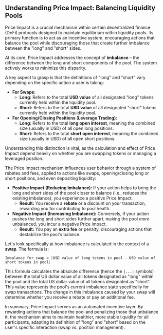## Understanding Price Impact: Balancing Liquidity Pools

Price Impact is a crucial mechanism within certain decentralized finance (DeFi) protocols designed to maintain equilibrium within liquidity pools. Its primary function is to act as an incentive system, encouraging actions that balance the pool while discouraging those that create further imbalance between the "long" and "short" sides.

At its core, Price Impact addresses the concept of **imbalance** – the difference between the long and short components of the pool. The system actively works to minimize this disparity.

A key aspect to grasp is that the definitions of "long" and "short" vary depending on the specific action a user is taking:

*   **For Swaps:**
    *   **Long:** Refers to the total **USD value** of all designated "long" tokens currently held within the liquidity pool.
    *   **Short:** Refers to the total **USD value** of all designated "short" tokens currently held within the liquidity pool.
*   **For Opening/Closing Positions (Leverage Trading):**
    *   **Long:** Refers to the total **long open interest**, meaning the combined size (usually in USD) of all open long positions.
    *   **Short:** Refers to the total **short open interest**, meaning the combined size (usually in USD) of all open short positions.

Understanding this distinction is vital, as the calculation and effect of Price Impact depend heavily on whether you are swapping tokens or managing a leveraged position.

The Price Impact mechanism influences user behavior through a system of rebates and fees, applied to actions like swaps, opening/closing long or short positions, and even depositing liquidity:

*   **Positive Impact (Reducing Imbalance):** If your action helps to bring the long and short sides of the pool closer to balance (i.e., reduces the existing imbalance), you experience a positive Price Impact.
    *   **Result:** You receive a **rebate** or a discount on your transaction, rewarding you for contributing to pool health.
*   **Negative Impact (Increasing Imbalance):** Conversely, if your action pushes the long and short sides further apart, making the pool *more* unbalanced, you incur a negative Price Impact.
    *   **Result:** You pay an **extra fee** or penalty, discouraging actions that destabilize the pool's balance.

Let's look specifically at how imbalance is calculated in the context of a **swap**. The formula is:

```
Imbalance for swap = |USD value of long tokens in pool - USD value of short tokens in pool|
```

This formula calculates the absolute difference (hence the `|...|` symbols) between the total US dollar value of all tokens designated as "long" within the pool and the total US dollar value of all tokens designated as "short". This value represents the pool's current imbalance state specifically for swap transactions. The change in this imbalance caused by your swap will determine whether you receive a rebate or pay an additional fee.

In summary, Price Impact serves as an automated incentive layer. By rewarding actions that balance the pool and penalizing those that unbalance it, the mechanism aims to maintain healthier, more stable liquidity for all participants, adapting its definition of "long" and "short" based on the user's specific interaction (swap vs. position management).